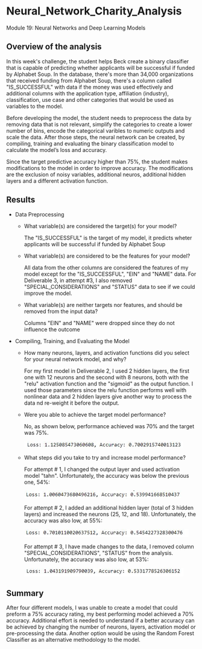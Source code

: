 # Neural_Network_Charity_Analysis
Module 19: Neural Networks and Deep Learning Models

## Overview of the analysis

In this week's challenge, the student helps Beck create a binary classifier that is capable of predicting whether applicants will be successful if funded by Alphabet Soup. In the database, there's more than 34,000 organizations that received funding from Alphabet Soup, there's a column called "IS_SUCCESSFUL" with data if the money was used effectively and additional columns with the application type, affiliation (industry), classification, use case and other categories that would be used as variables to the model.

Before developing the model, the student needs to preprocess the data by removing data that is not relevant, simplify the categories to create a lower number of bins, encode the categorical varibles to numeric outputs and scale the data. After those steps, the neural network can be created, by compiling, training and evaluating the binary classification model to calculate the model’s loss and accuracy.

Since the target predictive accuracy higher than 75%, the student makes modifications to the model in order to improve accuracy. The modifications are the exclusion of noisy variables, additional neuros, additional hidden layers and a different activation function.


## Results

* Data Preprocessing

    * What variable(s) are considered the target(s) for your model?

        The "IS_SUCCESSFUL" is the target of my model, it predicts wheter applicants will be successful if funded by Alphabet Soup

    * What variable(s) are considered to be the features for your model?
    
        All data from the other columns are considered the features of my model except for the "IS_SUCCESSFUL", "EIN" and "NAME" data. For Deliverable 3, in attempt #3, I also removed "SPECIAL_CONSIDERATIONS" and "STATUS" data to see if we could improve the model.

    * What variable(s) are neither targets nor features, and should be removed from the input data?

        Columns "EIN" and "NAME" were dropped since they do not influence the outcome

* Compiling, Training, and Evaluating the Model

    * How many neurons, layers, and activation functions did you select for your neural network model, and why?
    
        For my first model in Deliverable 2, I used 2 hidden layers, the first one with 12 neurons and the second with 8 neurons, both with the "relu" activation function and the "sigmoid" as the output function.
        I used those parameters since the relu function performs well with nonlinear data and 2 hidden layers give another way to process the data nd re-weight it before the output. 

    * Were you able to achieve the target model performance?

        No, as shown below, performance achieved was 70% and the target was 75%.

        ![ScreenShot](https://github.com/liviamiyabara/Neural_Network_Charity_Analysis/blob/main/Resources/Deliverable2_results.JPG)

    * What steps did you take to try and increase model performance?

        For attempt # 1, I changed the output layer and used activation model "tahn". Unfortunately, the accuracy was below the previous one, 54%:

        ![ScreenShot](https://github.com/liviamiyabara/Neural_Network_Charity_Analysis/blob/main/Resources/Attempt1_results.JPG)


        For attempt # 2, I added an additional hidden layer (total of 3 hidden layers) and increased the neurons (25, 12, and 18). Unfortunately, the accuracy was also low, at 55%:

        ![ScreenShot](https://github.com/liviamiyabara/Neural_Network_Charity_Analysis/blob/main/Resources/Attempt2_results.JPG)

        For attempt # 3, I have made changes to the data, I removed column "SPECIAL_CONSIDERATIONS", "STATUS" from the analysis. Unfortunately, the accuracy was also low, at 53%:

        ![ScreenShot](https://github.com/liviamiyabara/Neural_Network_Charity_Analysis/blob/main/Resources/Attempt3_results.JPG)

## Summary

After four different models, I was unable to create a model that could preform a 75% accuracy rating, my best performing model achieved a 70% accuracy. Additional effort is needed to understand if a better accuracy can be achieved by changing the number of neurons, layers, activation model or pre-processing the data. Another option would be using the Random Forest Classifier as an alternative methodology to the model. 